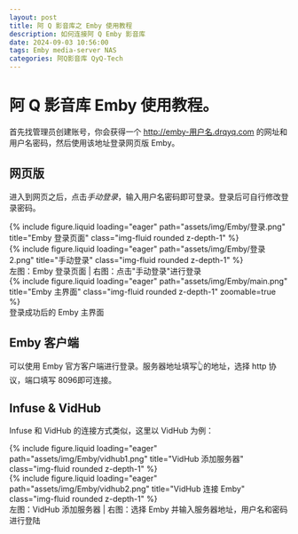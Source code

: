 ```yaml
---
layout: post
title: 阿 Q 影音库之 Emby 使用教程
description: 如何连接阿 Q Emby 影音库
date: 2024-09-03 10:56:00
tags: Emby media-server NAS
categories: 阿Q影音库 QyQ-Tech
---
```


# 阿 Q 影音库 Emby 使用教程。

首先找管理员创建账号，你会获得一个 http://emby-用户名.drqyq.com 的网址和用户名密码，然后使用该地址登录网页版 Emby。

## 网页版
进入到网页之后，点击*手动登录*，输入用户名密码即可登录。登录后可自行修改登录密码。
<div class="row mt-3">
    <div class="col-sm mt-3 mt-md-0">
        {% include figure.liquid loading="eager" path="assets/img/Emby/登录.png" title="Emby 登录页面" class="img-fluid rounded z-depth-1" %}
    </div>
    <div class="col-sm mt-3 mt-md-0">
        {% include figure.liquid loading="eager" path="assets/img/Emby/登录2.png" title="手动登录" class="img-fluid rounded z-depth-1" %}
    </div>
</div>
<div class="caption">
    左图：Emby 登录页面 | 右图：点击"手动登录"进行登录
</div>

<div class="row mt-3">
    <div class="col-sm mt-3 mt-md-0">
        {% include figure.liquid loading="eager" path="assets/img/Emby/main.png" title="Emby 主界面" class="img-fluid rounded z-depth-1" zoomable=true %}
    </div>
</div>
<div class="caption">
    登录成功后的 Emby 主界面
</div>

## Emby 客户端
可以使用 Emby 官方客户端进行登录。服务器地址填写👆的地址，选择 http 协议，端口填写 8096即可连接。

## Infuse & VidHub
Infuse 和 VidHub 的连接方式类似，这里以 VidHub 为例：
<div class="row mt-3">
    <div class="col-sm mt-3 mt-md-0">
        {% include figure.liquid loading="eager" path="assets/img/Emby/vidhub1.png" title="VidHub 添加服务器" class="img-fluid rounded z-depth-1" %}
    </div>
    <div class="col-sm mt-3 mt-md-0">
        {% include figure.liquid loading="eager" path="assets/img/Emby/vidhub2.png" title="VidHub 连接 Emby" class="img-fluid rounded z-depth-1" %}
    </div>
</div>
<div class="caption">
    左图：VidHub 添加服务器 | 右图：选择 Emby 并输入服务器地址，用户名和密码进行登陆
</div>
